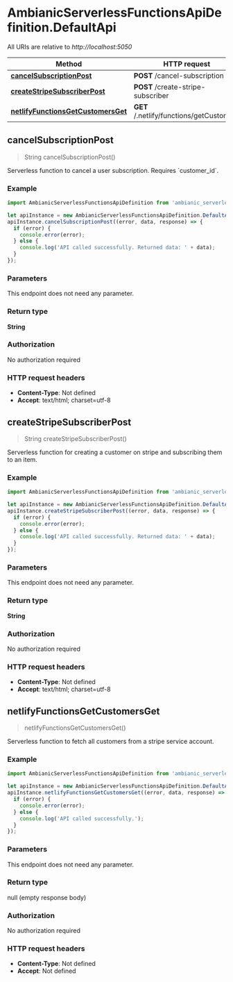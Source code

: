 # AmbianicServerlessFunctionsApiDefinition.DefaultApi

All URIs are relative to *http://localhost:5050*

Method | HTTP request | Description
------------- | ------------- | -------------
[**cancelSubscriptionPost**](DefaultApi.md#cancelSubscriptionPost) | **POST** /cancel-subscription | 
[**createStripeSubscriberPost**](DefaultApi.md#createStripeSubscriberPost) | **POST** /create-stripe-subscriber | 
[**netlifyFunctionsGetCustomersGet**](DefaultApi.md#netlifyFunctionsGetCustomersGet) | **GET** /.netlify/functions/getCustomers | 



## cancelSubscriptionPost

> String cancelSubscriptionPost()



Serverless function to cancel a user subscription. Requires &#x60;customer_id&#x60;.

### Example

```javascript
import AmbianicServerlessFunctionsApiDefinition from 'ambianic_serverless_functions_api_definition';

let apiInstance = new AmbianicServerlessFunctionsApiDefinition.DefaultApi();
apiInstance.cancelSubscriptionPost((error, data, response) => {
  if (error) {
    console.error(error);
  } else {
    console.log('API called successfully. Returned data: ' + data);
  }
});
```

### Parameters

This endpoint does not need any parameter.

### Return type

**String**

### Authorization

No authorization required

### HTTP request headers

- **Content-Type**: Not defined
- **Accept**: text/html; charset=utf-8


## createStripeSubscriberPost

> String createStripeSubscriberPost()



Serverless function for creating a customer on stripe and subscribing them to an item.

### Example

```javascript
import AmbianicServerlessFunctionsApiDefinition from 'ambianic_serverless_functions_api_definition';

let apiInstance = new AmbianicServerlessFunctionsApiDefinition.DefaultApi();
apiInstance.createStripeSubscriberPost((error, data, response) => {
  if (error) {
    console.error(error);
  } else {
    console.log('API called successfully. Returned data: ' + data);
  }
});
```

### Parameters

This endpoint does not need any parameter.

### Return type

**String**

### Authorization

No authorization required

### HTTP request headers

- **Content-Type**: Not defined
- **Accept**: text/html; charset=utf-8


## netlifyFunctionsGetCustomersGet

> netlifyFunctionsGetCustomersGet()



Serverless function to fetch all customers from a stripe service account.

### Example

```javascript
import AmbianicServerlessFunctionsApiDefinition from 'ambianic_serverless_functions_api_definition';

let apiInstance = new AmbianicServerlessFunctionsApiDefinition.DefaultApi();
apiInstance.netlifyFunctionsGetCustomersGet((error, data, response) => {
  if (error) {
    console.error(error);
  } else {
    console.log('API called successfully.');
  }
});
```

### Parameters

This endpoint does not need any parameter.

### Return type

null (empty response body)

### Authorization

No authorization required

### HTTP request headers

- **Content-Type**: Not defined
- **Accept**: Not defined

